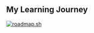 ## My Learning Journey
[![roadmap.sh](https://roadmap.sh/card/tall/68e620021d72874d1018bb61?variant=dark&roadmaps=%2Clinux%2Cdocker%2Cpython)](https://roadmap.sh)
